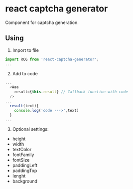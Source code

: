 # react captcha generator
Component for captcha generation.

## Using
1) Import to file
```js
import RCG from 'react-captcha-generator';
...
```
2) Add to сode
```js
...
  <Aaa
    result={this.result} // Callback function with code
  />
...
  result(text){
    console.log('code --->',text)
  }
...
```
3) Optional settings:
* height
* width
* textColor
* fontFamily
* fontSize
* paddingLeft
* paddingTop
* lenght
* background